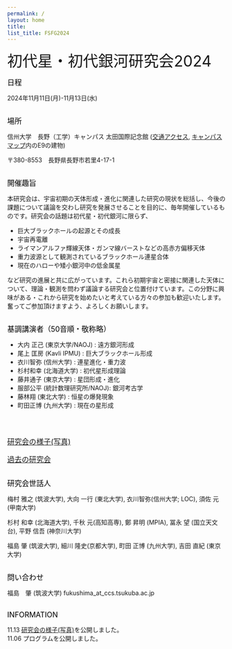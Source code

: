 ```yaml
---
permalink: /
layout: home
title: 
list_title: FSFG2024
---
```

<span style="font-size: 250%;"> 初代星・初代銀河研究会2024 </span>

<span style="font-size: 120%; color: black;">日程 </span> 

2024年11月11日(月)-11月13日(水) 
<br><br>

<span style="font-size: 120%; color: black;">場所 </span> 

信州大学　長野（工学）キャンパス 太田国際記念館 ([交通アクセス](https://www.shinshu-u.ac.jp/access/nagano_technology/), [キャンパスマップ](https://www.shinshu-u.ac.jp/guidance/guide/nagano_technology/#campusmap)内のE9の建物)

〒380-8553　長野県長野市若里4-17-1
<br>
<br>

<span style="font-size: 120%; color: black;">開催趣旨 </span> 

本研究会は、宇宙初期の天体形成・進化に関連した研究の現状を総括し、今後の課題について議論を交わし研究を発展させることを目的に、毎年開催しているものです。研究会の話題は初代星・初代銀河に限らず、

- 巨大ブラックホールの起源とその成長
- 宇宙再電離
- ライマンアルファ輝線天体・ガンマ線バーストなどの高赤方偏移天体
- 重力波源として観測されているブラックホール連星合体
- 現在のハローや矮小銀河中の低金属星

など研究の進展と共に広がっています。これら初期宇宙と密接に関連した天体について、理論・観測を問わず議論する研究会と位置付けています。この分野に興味がある・これから研究を始めたいと考えている方々の参加も歓迎いたします。奮ってご参加頂けますよう、よろしくお願いします。
<br>
<br>

<span style="font-size: 120%; color: black;">基調講演者（50音順・敬称略）</span> 
- 大内 正己 (東京大学/NAOJ)      : 遠方銀河形成
- 尾上 匡房 (Kavli IPMU)         : 巨大ブラックホール形成
- 衣川智弥  (信州大学)           : 連星進化・重力波
- 杉村和幸  (北海道大学)         : 初代星形成理論
- 藤井通子  (東京大学)           : 星団形成・進化
- 服部公平  (統計数理研究所/NAOJ): 銀河考古学
- 藤林翔    (東北大学)           : 恒星の爆発現象
- 町田正博  (九州大学)           : 現在の星形成
<br>
<br>

<span style="font-size: 120%; color: black;">[研究会の様子(写真)](https://fukushimahj.github.io/FSFG2024/picture)</span>
<br>
<br>
<span style="font-size: 120%; color: black;">[過去の研究会](http://tpweb2.phys.konan-u.ac.jp/~shodai/)</span>
<br>
<br>

<span style="font-size: 120%; color: black;">研究会世話人 </span>

梅村 雅之 (筑波大学), 大向 一行 (東北大学), 衣川智弥(信州大学; LOC), 須佐 元 (甲南大学)

杉村 和幸 (北海道大学), 千秋 元(高知高専), 鄭 昇明 (MPIA), 冨永 望 (国立天文台), 平野 信吾 (神奈川大学)

福島 肇 (筑波大学), 細川 隆史(京都大学), 町田 正博 (九州大学), 吉田 直紀 (東京大学)
<br>
<br>

<span style="font-size: 120%; color: black;">問い合わせ </span>

福島　肇 (筑波大学)  fukushima_at_ccs.tsukuba.ac.jp
<br>
<br>

<span style="font-size: 120%; color: black;">INFORMATION </span>

11.13 [研究会の様子(写真)](https://fukushimahj.github.io/FSFG2024/picture)を公開しました。<br>
11.06 プログラムを公開しました。<br>
<br><br>



